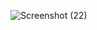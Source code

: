![Screenshot (22)](https://github.com/user-attachments/assets/2d676602-4118-434f-bff2-fd503b6793ef)
